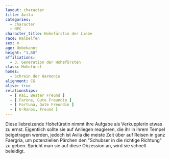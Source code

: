 ```yaml
---
layout: character
title: Avila
categories:
  - character
  - NPC
character_title: Hohefürstin der Liebe
race: Halbelfen
sex: m
age: Unbekannt
height: "1,68"
affiliations:
  - 3. Generation der Hohefürsten
class: Hohefürst
homes:
  - Schrein der Harmonie
alignment: CG
alive: true
relationships:
  - [ Rai, Bester Freund ]
  - [ Farone, Gute Freundin ]
  - [ Fortuna, Gute Freundin ]
  - [ U-Ranos, Freund ]
---
```


Diese liebreizende Hohefürstin nimmt ihre Aufgabe als Verkupplerin etwas zu ernst. Eigentlich sollte sie auf Anliegen
reagieren, die ihr in ihrem Tempel beigetragen werden, jedoch ist Avila die meiste Zeit über auf Reisen in ganz
Faergria, um potenziellen Pärchen den "Schubser in die richtige Richtung" zu geben. Spricht man sie auf diese Obzession
an, wird sie schnell beleidigt.